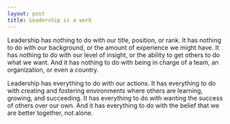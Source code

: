 ```yaml
---
layout: post
title: Leadership is a verb
---
```


Leadership has nothing to do with our title, position, or rank. It has nothing to do with our background, or the amount of experience we might have. It has nothing to do with our level of insight, or the ability to get others to do what we want. And it has nothing to do with being in charge of a team, an organization, or even a country.

Leadership has everything to do with our actions. It has everything to do with creating and fostering environments where others are learning, growing, and succeeding. It has everything to do with wanting the success of others over our own. And it has everything to do with the belief that we are better together, not alone.
